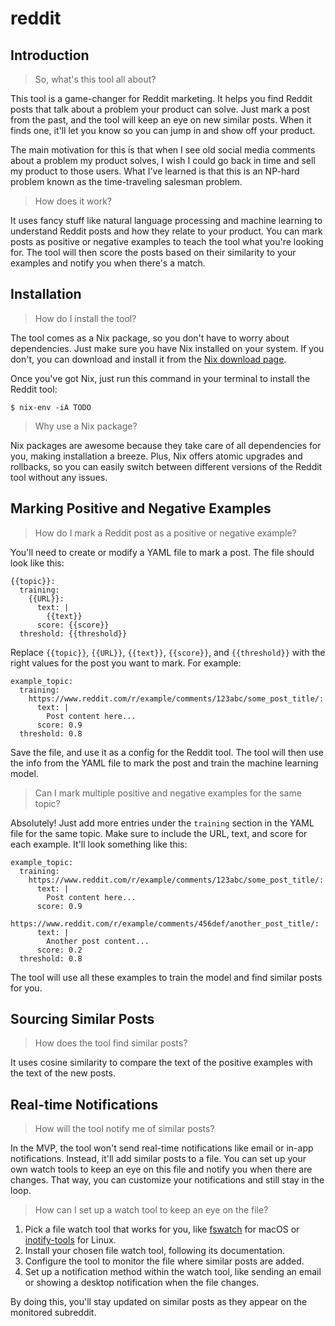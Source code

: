 # reddit

## Introduction

> So, what's this tool all about?

This tool is a game-changer for Reddit marketing. It helps you find Reddit posts that talk about a problem your product can solve. Just mark a post from the past, and the tool will keep an eye on new similar posts. When it finds one, it'll let you know so you can jump in and show off your product.

The main motivation for this is that when I see old social media comments about a problem my product solves, I wish I could go back in time and sell my product to those users. What I've learned is that this is an NP-hard problem known as the time-traveling salesman problem.

> How does it work?

It uses fancy stuff like natural language processing and machine learning to understand Reddit posts and how they relate to your product. You can mark posts as positive or negative examples to teach the tool what you're looking for. The tool will then score the posts based on their similarity to your examples and notify you when there's a match.

## Installation

> How do I install the tool?

The tool comes as a Nix package, so you don't have to worry about dependencies. Just make sure you have Nix installed on your system. If you don't, you can download and install it from the [Nix download page](https://nixos.org/download.html).

Once you've got Nix, just run this command in your terminal to install the Reddit tool:

```
$ nix-env -iA TODO
```

> Why use a Nix package?

Nix packages are awesome because they take care of all dependencies for you, making installation a breeze. Plus, Nix offers atomic upgrades and rollbacks, so you can easily switch between different versions of the Reddit tool without any issues.

## Marking Positive and Negative Examples

> How do I mark a Reddit post as a positive or negative example?

You'll need to create or modify a YAML file to mark a post. The file should look like this:

```
{{topic}}:
  training:
    {{URL}}:
      text: |
        {{text}}
      score: {{score}}
  threshold: {{threshold}}
```

Replace `{{topic}}`, `{{URL}}`, `{{text}}`, `{{score}}`, and `{{threshold}}` with the right values for the post you want to mark. For example:

```
example_topic:
  training:
    https://www.reddit.com/r/example/comments/123abc/some_post_title/:
      text: |
        Post content here...
      score: 0.9
  threshold: 0.8
```

Save the file, and use it as a config for the Reddit tool. The tool will then use the info from the YAML file to mark the post and train the machine learning model.

> Can I mark multiple positive and negative examples for the same topic?

Absolutely! Just add more entries under the `training` section in the YAML file for the same topic. Make sure to include the URL, text, and score for each example. It'll look something like this:

```
example_topic:
  training:
    https://www.reddit.com/r/example/comments/123abc/some_post_title/:
      text: |
        Post content here...
      score: 0.9
    https://www.reddit.com/r/example/comments/456def/another_post_title/:
      text: |
        Another post content...
      score: 0.2
  threshold: 0.8
```

The tool will use all these examples to train the model and find similar posts for you.

## Sourcing Similar Posts

> How does the tool find similar posts?

It uses cosine similarity to compare the text of the positive examples with the text of the new posts.

## Real-time Notifications

> How will the tool notify me of similar posts?

In the MVP, the tool won't send real-time notifications like email or in-app notifications. Instead, it'll add similar posts to a file. You can set up your own watch tools to keep an eye on this file and notify you when there are changes. That way, you can customize your notifications and still stay in the loop.

> How can I set up a watch tool to keep an eye on the file?

1. Pick a file watch tool that works for you, like [fswatch](https://emcrisostomo.github.io/fswatch/) for macOS or [inotify-tools](https://github.com/inotify-tools/inotify-tools/wiki) for Linux.
2. Install your chosen file watch tool, following its documentation.
3. Configure the tool to monitor the file where similar posts are added.
4. Set up a notification method within the watch tool, like sending an email or showing a desktop notification when the file changes.

By doing this, you'll stay updated on similar posts as they appear on the monitored subreddit.
